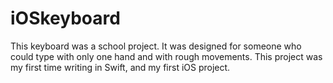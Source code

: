 # iOSkeyboard

This keyboard was a school project. It was designed for someone who could type with only one hand and with rough movements.
This project was my first time writing in Swift, and my first iOS project.

